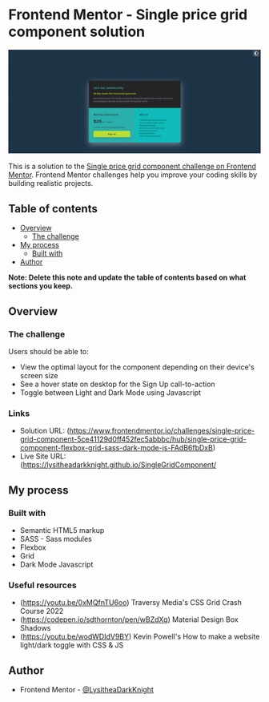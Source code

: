 # Frontend Mentor - Single price grid component solution

![Design preview for the Single price grid coding challenge](./design/design-dark-mode-toggle.gif)

This is a solution to the [Single price grid component challenge on Frontend Mentor](https://www.frontendmentor.io/challenges/single-price-grid-component-5ce41129d0ff452fec5abbbc). Frontend Mentor challenges help you improve your coding skills by building realistic projects. 

## Table of contents

- [Overview](#overview)
  - [The challenge](#the-challenge)
- [My process](#my-process)
  - [Built with](#built-with)
- [Author](#author)

**Note: Delete this note and update the table of contents based on what sections you keep.**

## Overview

### The challenge

Users should be able to:

- View the optimal layout for the component depending on their device's screen size
- See a hover state on desktop for the Sign Up call-to-action
- Toggle between Light and Dark Mode using Javascript

### Links

- Solution URL: (https://www.frontendmentor.io/challenges/single-price-grid-component-5ce41129d0ff452fec5abbbc/hub/single-price-grid-component-flexbox-grid-sass-dark-mode-js-FAdB6fbDxB)
- Live Site URL: (https://lysitheadarkknight.github.io/SingleGridComponent/

## My process

### Built with

- Semantic HTML5 markup
- SASS - Sass modules
- Flexbox
- Grid
- Dark Mode Javascript

### Useful resources

- (https://youtu.be/0xMQfnTU6oo) Traversy Media's CSS Grid Crash Course 2022
- (https://codepen.io/sdthornton/pen/wBZdXq) Material Design Box Shadows
- (https://youtu.be/wodWDIdV9BY) Kevin Powell's How to make a website light/dark toggle with CSS & JS

## Author

- Frontend Mentor - [@LysitheaDarkKnight](https://www.frontendmentor.io/profile/@LysitheaDarkKnight)
